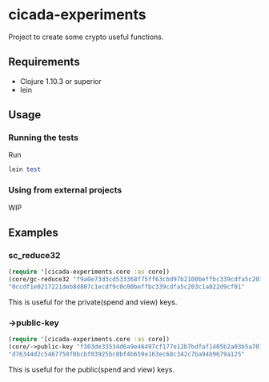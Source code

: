 # cicada-experiments

Project to create some crypto useful functions.

## Requirements

- Clojure 1.10.3 or superior
- lein

## Usage

### Running the tests

Run 
```Ruby 
lein test
```

### Using from external projects

WIP

## Examples

### sc_reduce32

```clojure
(require '[cicada-experiments.core :as core])
(core/gc-reduce32 "f9a0e73d3cd533368f75ff63cbd97b2100beffbc339cdfa5c203c1a022d9cf11")
"0ccdf1e0217221deb8d807c1ecdf9c0c00beffbc339cdfa5c203c1a022d9cf01"
```

This is useful for the private(spend and view) keys.

### ->public-key
```clojure
(require '[cicada-experiments.core :as core])
(core/->public-key "f303de33534d6a9e46497cf177e12b7bdfaf1405b2a03b5a7074a74b0946a805")
"d76344d2c5467758f0bcbf03925bc8bf4b659e163ec68c342c7ba94b9679a125"
```

This is useful for the public(spend and view) keys.
